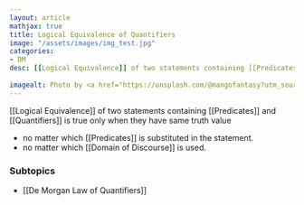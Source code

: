 ```yaml
---
layout: article
mathjax: true
title: Logical Equivalence of Quantifiers
image: "/assets/images/img_test.jpg"
categories:
- DM
desc: [[Logical Equivalence]] of two statements containing [[Predicates]] and [[Quantifiers]] is true only when they have same truth value 
 
imagealt: Photo by <a href="https://unsplash.com/@mangofantasy?utm_source=unsplash&utm_medium=referral&utm_content=creditCopyText">Tim Johnson</a> on <a href="https://unsplash.com/s/photos/logic?utm_source=unsplash&utm_medium=referral&utm_content=creditCopyText">Unsplash</a>
---
```

[[Logical Equivalence]] of two statements containing [[Predicates]] and [[Quantifiers]] is true only when they have same truth value 
* no matter which [[Predicates]] is substituted in the statement.
* no matter which [[Domain of Discourse]] is used.

### Subtopics
- [[De Morgan Law of Quantifiers]]